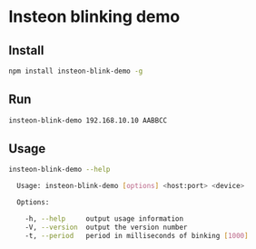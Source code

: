 Insteon blinking demo
=====================

## Install

```sh
npm install insteon-blink-demo -g
```

## Run

```sh
insteon-blink-demo 192.168.10.10 AABBCC
```

## Usage

```sh
insteon-blink-demo --help

  Usage: insteon-blink-demo [options] <host:port> <device>

  Options:

    -h, --help     output usage information
    -V, --version  output the version number
    -t, --period   period in milliseconds of binking [1000]
```
